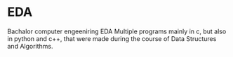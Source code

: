 # EDA
Bachalor computer engeeniring EDA 
Multiple programs mainly in c, but also in python and c++, that were made during the course of Data Structures and Algorithms.
